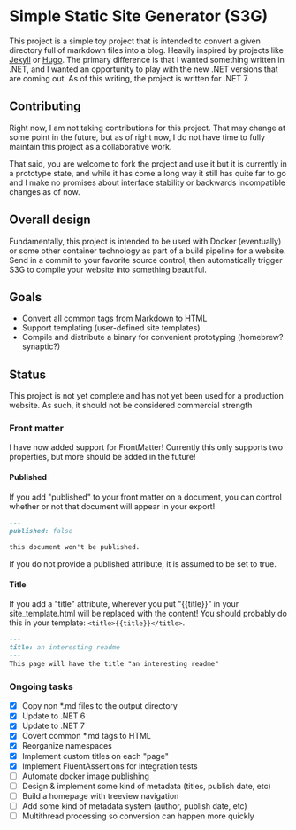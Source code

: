 # Simple Static Site Generator (S3G)

This project is a simple toy project that is intended to convert a given
directory full of markdown files into a blog. Heavily inspired by projects like
[Jekyll](https://jekyllrb.com "Jekyll homepage") or [Hugo](https://gohugo.io "Hugo
homepage"). The primary difference is that I wanted something written in .NET,
and I wanted an opportunity to play with the new .NET versions that are coming
out. As of this writing, the project is written for .NET 7.

## Contributing

Right now, I am not taking contributions for this project.  That may change at
some point in the future, but as of right now, I do not have time to fully
maintain this project as a collaborative work. 

That said, you are welcome to fork the project and use it but it is currently 
in a prototype state, and while it has come a long way it still has quite far 
to go and I make no promises about interface stability or backwards incompatible 
changes as of now.

## Overall design

Fundamentally, this project is intended to be used with Docker (eventually) or
some other container technology as part of a build pipeline for a website. Send
in a commit to your favorite source control, then automatically trigger S3G to
compile your website into something beautiful.

## Goals

- Convert all common tags from Markdown to HTML
- Support templating (user-defined site templates)
- Compile and distribute a binary for convenient prototyping (homebrew?
synaptic?)

## Status

This project is not yet complete and has not yet been used for a production
website. As such, it should not be considered commercial strength

### Front matter

I have now added support for FrontMatter! Currently this only supports two properties, but more should be added in the future!

#### Published

If you add "published" to your front matter on a document, you can control whether or not that document will appear in your export! 

```md
---
published: false
---
this document won't be published.
```

If you do not provide a published attribute, it is assumed to be set to true.

#### Title

If you add a "title" attribute, wherever you put "{{title}}" in your site_template.html will be replaced with the content! You should probably do this in your template: `<title>{{title}}</title>`.

```md
---
title: an interesting readme
---
This page will have the title "an interesting readme"
```

### Ongoing tasks

- [X] Copy non *.md files to the output directory
- [X] Update to .NET 6
- [x] Update to .NET 7
- [X] Covert common *.md tags to HTML
- [x] Reorganize namespaces 
- [x] Implement custom titles on each "page"
- [x] Implement FluentAssertions for integration tests
- [ ] Automate docker image publishing
- [ ] Design & implement some kind of metadata (titles, publish date, etc)
- [ ] Build a homepage with treeview navigation
- [ ] Add some kind of metadata system (author, publish date, etc)
- [ ] Multithread processing so conversion can happen more quickly
